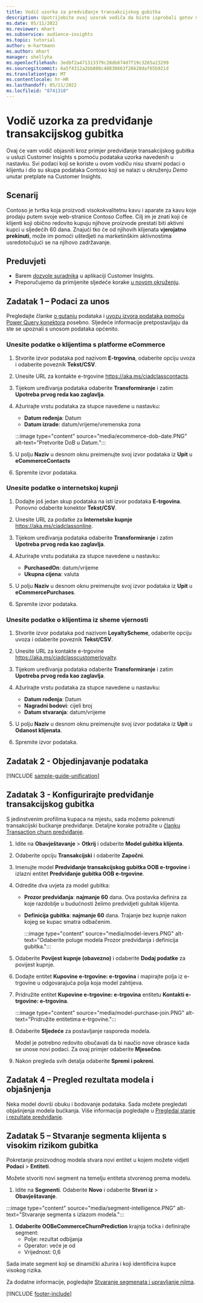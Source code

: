 ```yaml
---
title: Vodič uzorka za predviđanje transakcijskog gubitka
description: Upotrijebite ovaj uzorak vodiča da biste isprobali gotov model predviđanja transakcijskog gubitka,
ms.date: 05/11/2022
ms.reviewer: mhart
ms.subservice: audience-insights
ms.topic: tutorial
author: m-hartmann
ms.author: mhart
manager: shellyha
ms.openlocfilehash: 3edbf2a471313379c28db874d7f19c3265a23299
ms.sourcegitcommit: 6a5f4312a2bb808c40830863f26620daf65b921d
ms.translationtype: MT
ms.contentlocale: hr-HR
ms.lasthandoff: 05/11/2022
ms.locfileid: "8741310"
---
```

# <a name="transactional-churn-prediction-sample-guide"></a>Vodič uzorka za predviđanje transakcijskog gubitka

Ovaj će vam vodič objasniti kroz primjer predviđanje transakcijskog gubitka u usluzi Customer Insights s pomoću podataka uzorka navedenih u nastavku. Svi podaci koji se koriste u ovom vodiču nisu stvarni podaci o klijentu i dio su skupa podataka Contoso koji se nalazi u okruženju *Demo* unutar pretplate na Customer Insights.

## <a name="scenario"></a>Scenarij

Contoso je tvrtka koja proizvodi visokokvalitetnu kavu i aparate za kavu koje prodaju putem svoje web-stranice Contoso Coffee. Cilj im je znati koji će klijenti koji obično redovito kupuju njihove proizvode prestati biti aktivni kupci u sljedećih 60 dana. Znajući tko će od njihovih klijenata **vjerojatno prekinuti**, može im pomoći uštedjeti na marketinškim aktivnostima usredotočujući se na njihovo zadržavanje.

## <a name="prerequisites"></a>Preduvjeti

- Barem [dozvole suradnika](permissions.md) u aplikaciji Customer Insights.
- Preporučujemo da primijenite sljedeće korake [u novom okruženju](manage-environments.md).

## <a name="task-1---ingest-data"></a>Zadatak 1 – Podaci za unos

Pregledajte članke [o gutanju](data-sources.md) podataka i [uvozu izvora podataka pomoću Power Query konektora](connect-power-query.md) posebno. Sljedeće informacije pretpostavljaju da ste se upoznali s unosom podataka općenito. 

### <a name="ingest-customer-data-from-ecommerce-platform"></a>Unesite podatke o klijentima s platforme eCommerce

1. Stvorite izvor podataka pod nazivom **E-trgovina**, odaberite opciju uvoza i odaberite poveznik **Tekst/CSV**.

1. Unesite URL za kontakte e-trgovine https://aka.ms/ciadclasscontacts.

1. Tijekom uređivanja podataka odaberite **Transformiranje** i zatim **Upotreba prvog reda kao zaglavlja**.

1. Ažurirajte vrstu podataka za stupce navedene u nastavku:

   - **Datum rođenja**: Datum
   - **Datum izrade**: datum/vrijeme/vremenska zona

   :::image type="content" source="media/ecommerce-dob-date.PNG" alt-text="Pretvorite DoB u Datum.":::

1. U polju **Naziv** u desnom oknu preimenujte svoj izvor podataka iz **Upit** u **eCommerceContacts**

1. Spremite izvor podataka.

### <a name="ingest-online-purchase-data"></a>Unesite podatke o internetskoj kupnji

1. Dodajte još jedan skup podataka na isti izvor podataka **E-trgovina**. Ponovno odaberite konektor **Tekst/CSV**.

1. Unesite URL za podatke za **Internetske kupnje** https://aka.ms/ciadclassonline.

1. Tijekom uređivanja podataka odaberite **Transformiranje** i zatim **Upotreba prvog reda kao zaglavlja**.

1. Ažurirajte vrstu podataka za stupce navedene u nastavku:

   - **PurchasedOn**: datum/vrijeme
   - **Ukupna cijena**: valuta
   
1. U polju **Naziv** u desnom oknu preimenujte svoj izvor podataka iz **Upit** u **eCommercePurchases**.

1. Spremite izvor podataka.

### <a name="ingest-customer-data-from-loyalty-schema"></a>Unesite podatke o klijentima iz sheme vjernosti

1. Stvorite izvor podataka pod nazivom **LoyaltyScheme**, odaberite opciju uvoza i odaberite poveznik **Tekst/CSV**.

1. Unesite URL za kontakte e-trgovine https://aka.ms/ciadclasscustomerloyalty.

1. Tijekom uređivanja podataka odaberite **Transformiranje** i zatim **Upotreba prvog reda kao zaglavlja**.

1. Ažurirajte vrstu podataka za stupce navedene u nastavku:

   - **Datum rođenja**: Datum
   - **Nagradni bodovi**: cijeli broj
   - **Datum stvaranja**: datum/vrijeme

1. U polju **Naziv** u desnom oknu preimenujte svoj izvor podataka iz **Upit** u **Odanost klijenata**.

1. Spremite izvor podataka.

## <a name="task-2---data-unification"></a>Zadatak 2 - Objedinjavanje podataka

[!INCLUDE [sample-guide-unification](includes/sample-guide-unification.md)]

## <a name="task-3---configure-transaction-churn-prediction"></a>Zadatak 3 - Konfigurirajte predviđanje transakcijskog gubitka

S jedinstvenim profilima kupaca na mjestu, sada možemo pokrenuti transakcijski bućkanje predviđanje. Detaljne korake potražite u [članku Transaction churn predviđanje](predict-transactional-churn.md). 

1. Idite na **Obavještavanje** > **Otkrij** i odaberite **Model gubitka klijenta**.

1. Odaberite opciju **Transakcijski** i odaberite **Započni**.

1. Imenujte model **Predviđanje transakcijskog gubitka OOB e-trgovine** i izlazni entitet **Predviđanje gubitka OOB e-trgovine**.

1. Odredite dva uvjeta za model gubitka:

   * **Prozor predviđanja**: **najmanje 60** dana. Ova postavka definira za koje razdoblje u budućnosti želimo predvidjeti gubitak klijenta.

   * **Definicija gubitka**: **najmanje 60** dana. Trajanje bez kupnje nakon kojeg se kupac smatra odbačenim.

     :::image type="content" source="media/model-levers.PNG" alt-text="Odaberite poluge modela Prozor predviđanja i definicija gubitka.":::

1. Odaberite **Povijest kupnje (obavezno)** i odaberite **Dodaj podatke** za povijest kupnje.

1. Dodajte entitet **Kupovine e-trgovine: e-trgovina** i mapirajte polja iz e-trgovine u odgovarajuća polja koja model zahtijeva.

1. Pridružite entitet **Kupovine e-trgovine: e-trgovina** entitetu **Kontakti e-trgovine: e-trgovina**.

   :::image type="content" source="media/model-purchase-join.PNG" alt-text="Pridružite entitetima e-trgovine.":::

1. Odaberite **Sljedeće** za postavljanje rasporeda modela.

   Model je potrebno redovito obučavati da bi naučio nove obrasce kada se unose novi podaci. Za ovaj primjer odaberite **Mjesečno**.

1. Nakon pregleda svih detalja odaberite **Spremi i pokreni**.

## <a name="task-4---review-model-results-and-explanations"></a>Zadatak 4 – Pregled rezultata modela i objašnjenja

Neka model dovrši obuku i bodovanje podataka. Sada možete pregledati objašnjenja modela bućkanja. Više informacija pogledajte u [Pregledaj stanje i rezultate predviđanje](predict-transactional-churn.md#review-a-prediction-status-and-results).

## <a name="task-5---create-a-segment-of-high-churn-risk-customers"></a>Zadatak 5 – Stvaranje segmenta klijenta s visokim rizikom gubitka

Pokretanje proizvodnog modela stvara novi entitet u kojem možete vidjeti **Podaci** > **Entiteti**.   

Možete stvoriti novi segment na temelju entiteta stvorenog prema modelu.

1.  Idite na **Segmenti**. Odaberite **Novo** i odaberite **Stvori iz** > **Obavještavanje**. 

   :::image type="content" source="media/segment-intelligence.PNG" alt-text="Stvaranje segmenta s izlazom modela.":::

1. **Odaberite OOBeCommerceChurnPrediction** krajnja točka i definirajte segment: 
   - Polje: rezultat odbijanja
   - Operator: veće je od
   - Vrijednost: 0,6

Sada imate segment koji se dinamički ažurira i koji identificira kupce visokog rizika.

Za dodatne informacije, pogledajte [Stvaranje segmenata i upravljanje njima](segments.md).


[!INCLUDE [footer-include](includes/footer-banner.md)]
